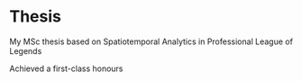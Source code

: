 # Thesis

My MSc thesis based on Spatiotemporal Analytics in Professional League of Legends

Achieved a first-class honours